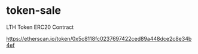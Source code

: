 # token-sale
LTH Token ERC20 Contract

https://etherscan.io/token/0x5c8118fc0237697422ced89a448dce2c8e34b4ef 
